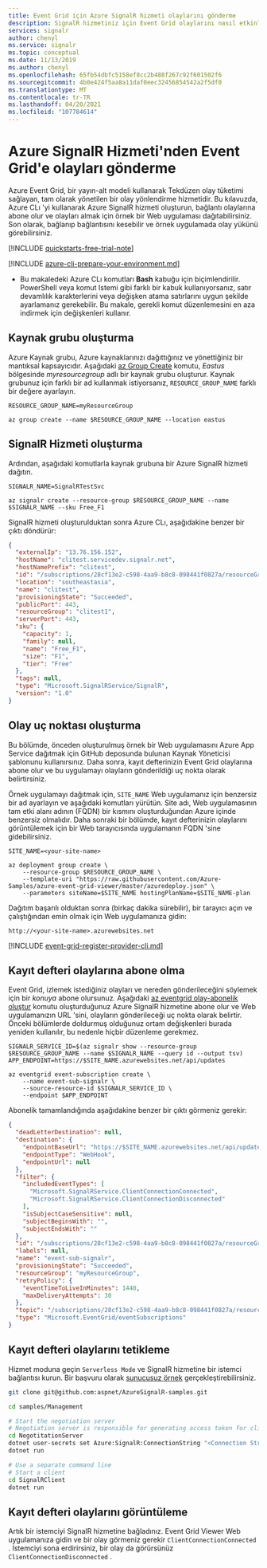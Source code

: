```yaml
---
title: Event Grid için Azure SignalR hizmeti olaylarını gönderme
description: SignalR hizmetiniz için Event Grid olaylarını nasıl etkinleştireceğinizi ve ardından istemci bağlantısı bağlı/bağlantısı kesilen olayları örnek bir uygulamaya göndermenizi gösteren bir kılavuz.
services: signalr
author: chenyl
ms.service: signalr
ms.topic: conceptual
ms.date: 11/13/2019
ms.author: chenyl
ms.openlocfilehash: 65fb54dbfc5158ef8cc2b488f267c92f601502f6
ms.sourcegitcommit: 4b0e424f5aa8a11daf0eec32456854542a2f5df0
ms.translationtype: MT
ms.contentlocale: tr-TR
ms.lasthandoff: 04/20/2021
ms.locfileid: "107784614"
---
```

# <a name="how-to-send-events-from-azure-signalr-service-to-event-grid"></a>Azure SignalR Hizmeti'nden Event Grid'e olayları gönderme

Azure Event Grid, bir yayın-alt modeli kullanarak Tekdüzen olay tüketimi sağlayan, tam olarak yönetilen bir olay yönlendirme hizmetidir. Bu kılavuzda, Azure CLı 'yi kullanarak Azure SignalR hizmeti oluşturun, bağlantı olaylarına abone olur ve olayları almak için örnek bir Web uygulaması dağıtabilirsiniz. Son olarak, bağlanıp bağlantısını kesebilir ve örnek uygulamada olay yükünü görebilirsiniz.

[!INCLUDE [quickstarts-free-trial-note](../../includes/quickstarts-free-trial-note.md)]

[!INCLUDE [azure-cli-prepare-your-environment.md](../../includes/azure-cli-prepare-your-environment.md)]

 - Bu makaledeki Azure CLı komutları **Bash** kabuğu için biçimlendirilir. PowerShell veya komut Istemi gibi farklı bir kabuk kullanıyorsanız, satır devamlılık karakterlerini veya değişken atama satırlarını uygun şekilde ayarlamanız gerekebilir. Bu makale, gerekli komut düzenlemesini en aza indirmek için değişkenleri kullanır.

## <a name="create-a-resource-group"></a>Kaynak grubu oluşturma

Azure Kaynak grubu, Azure kaynaklarınızı dağıttığınız ve yönettiğiniz bir mantıksal kapsayıcıdır. Aşağıdaki [az Group Create][az-group-create] komutu, *Eastus* bölgesinde *myresourcegroup* adlı bir kaynak grubu oluşturur. Kaynak grubunuz için farklı bir ad kullanmak istiyorsanız, `RESOURCE_GROUP_NAME` farklı bir değere ayarlayın.

```azurecli-interactive
RESOURCE_GROUP_NAME=myResourceGroup

az group create --name $RESOURCE_GROUP_NAME --location eastus
```

## <a name="create-a-signalr-service"></a>SignalR Hizmeti oluşturma

Ardından, aşağıdaki komutlarla kaynak grubuna bir Azure SignalR hizmeti dağıtın.
```azurecli-interactive
SIGNALR_NAME=SignalRTestSvc

az signalr create --resource-group $RESOURCE_GROUP_NAME --name $SIGNALR_NAME --sku Free_F1
```

SignalR hizmeti oluşturulduktan sonra Azure CLı, aşağıdakine benzer bir çıktı döndürür:

```json
{
  "externalIp": "13.76.156.152",
  "hostName": "clitest.servicedev.signalr.net",
  "hostNamePrefix": "clitest",
  "id": "/subscriptions/28cf13e2-c598-4aa9-b8c8-098441f0827a/resourceGroups/clitest1/providers/Microsoft.SignalRService/SignalR/clitest",
  "location": "southeastasia",
  "name": "clitest",
  "provisioningState": "Succeeded",
  "publicPort": 443,
  "resourceGroup": "clitest1",
  "serverPort": 443,
  "sku": {
    "capacity": 1,
    "family": null,
    "name": "Free_F1",
    "size": "F1",
    "tier": "Free"
  },
  "tags": null,
  "type": "Microsoft.SignalRService/SignalR",
  "version": "1.0"
}

```

## <a name="create-an-event-endpoint"></a>Olay uç noktası oluşturma

Bu bölümde, önceden oluşturulmuş örnek bir Web uygulamasını Azure App Service dağıtmak için GitHub deposunda bulunan Kaynak Yöneticisi şablonunu kullanırsınız. Daha sonra, kayıt defterinizin Event Grid olaylarına abone olur ve bu uygulamayı olayların gönderildiği uç nokta olarak belirtirsiniz.

Örnek uygulamayı dağıtmak için, `SITE_NAME` Web uygulamanız için benzersiz bir ad ayarlayın ve aşağıdaki komutları yürütün. Site adı, Web uygulamasının tam etki alanı adının (FQDN) bir kısmını oluşturduğundan Azure içinde benzersiz olmalıdır. Daha sonraki bir bölümde, kayıt defterinizin olaylarını görüntülemek için bir Web tarayıcısında uygulamanın FQDN 'sine gidebilirsiniz.

```azurecli-interactive
SITE_NAME=<your-site-name>

az deployment group create \
    --resource-group $RESOURCE_GROUP_NAME \
    --template-uri "https://raw.githubusercontent.com/Azure-Samples/azure-event-grid-viewer/master/azuredeploy.json" \
    --parameters siteName=$SITE_NAME hostingPlanName=$SITE_NAME-plan
```

Dağıtım başarılı olduktan sonra (birkaç dakika sürebilir), bir tarayıcı açın ve çalıştığından emin olmak için Web uygulamanıza gidin:

`http://<your-site-name>.azurewebsites.net`

[!INCLUDE [event-grid-register-provider-cli.md](../../includes/event-grid-register-provider-cli.md)]

## <a name="subscribe-to-registry-events"></a>Kayıt defteri olaylarına abone olma

Event Grid, izlemek istediğiniz olayları ve nereden gönderileceğini söylemek için bir *konuya* abone olursunuz. Aşağıdaki [az eventgrid olay-abonelik oluştur][az-eventgrid-event-subscription-create] komutu oluşturduğunuz Azure SignalR hizmetine abone olur ve Web uygulamanızın URL 'sini, olayların gönderileceği uç nokta olarak belirtir. Önceki bölümlerde doldurmuş olduğunuz ortam değişkenleri burada yeniden kullanılır, bu nedenle hiçbir düzenleme gerekmez.

```azurecli-interactive
SIGNALR_SERVICE_ID=$(az signalr show --resource-group $RESOURCE_GROUP_NAME --name $SIGNALR_NAME --query id --output tsv)
APP_ENDPOINT=https://$SITE_NAME.azurewebsites.net/api/updates

az eventgrid event-subscription create \
    --name event-sub-signalr \
    --source-resource-id $SIGNALR_SERVICE_ID \
    --endpoint $APP_ENDPOINT
```

Abonelik tamamlandığında aşağıdakine benzer bir çıktı görmeniz gerekir:

```JSON
{
  "deadLetterDestination": null,
  "destination": {
    "endpointBaseUrl": "https://$SITE_NAME.azurewebsites.net/api/updates",
    "endpointType": "WebHook",
    "endpointUrl": null
  },
  "filter": {
    "includedEventTypes": [
      "Microsoft.SignalRService.ClientConnectionConnected",
      "Microsoft.SignalRService.ClientConnectionDisconnected"
    ],
    "isSubjectCaseSensitive": null,
    "subjectBeginsWith": "",
    "subjectEndsWith": ""
  },
  "id": "/subscriptions/28cf13e2-c598-4aa9-b8c8-098441f0827a/resourceGroups/myResourceGroup/providers/Microsoft.SignalRService/SignalR/SignalRTestSvc/providers/Microsoft.EventGrid/eventSubscriptions/event-sub-signalr",
  "labels": null,
  "name": "event-sub-signalr",
  "provisioningState": "Succeeded",
  "resourceGroup": "myResourceGroup",
  "retryPolicy": {
    "eventTimeToLiveInMinutes": 1440,
    "maxDeliveryAttempts": 30
  },
  "topic": "/subscriptions/28cf13e2-c598-4aa9-b8c8-098441f0827a/resourceGroups/myResourceGroup/providers/microsoft.signalrservice/signalr/SignalRTestSvc",
  "type": "Microsoft.EventGrid/eventSubscriptions"
}
```

## <a name="trigger-registry-events"></a>Kayıt defteri olaylarını tetikleme

Hizmet moduna geçin `Serverless Mode` ve SignalR hizmetine bir istemci bağlantısı kurun. Bir başvuru olarak [sunucusuz örnek](https://github.com/aspnet/AzureSignalR-samples/tree/master/samples/Serverless) gerçekleştirebilirsiniz.

```bash
git clone git@github.com:aspnet/AzureSignalR-samples.git

cd samples/Management

# Start the negotiation server
# Negotiation server is responsible for generating access token for clients
cd NegotitationServer
dotnet user-secrets set Azure:SignalR:ConnectionString "<Connection String>"
dotnet run

# Use a separate command line
# Start a client
cd SignalRClient
dotnet run
```

## <a name="view-registry-events"></a>Kayıt defteri olaylarını görüntüleme

Artık bir istemciyi SignalR hizmetine bağladınız. Event Grid Viewer Web uygulamanıza gidin ve bir olay görmeniz gerekir `ClientConnectionConnected` . İstemciyi sona erdirirsiniz, bir olay da görürsünüz `ClientConnectionDisconnected` .

<!-- LINKS - External -->
[azure-account]: https://azure.microsoft.com/free/?WT.mc_id=A261C142F
[sample-app]: https://github.com/dbarkol/azure-event-grid-viewer

<!-- LINKS - Internal -->
[az-eventgrid-event-subscription-create]: /cli/azure/eventgrid/event-subscription#az_eventgrid_event_subscription_create
[az-group-create]: /cli/azure/group#az_group_create
